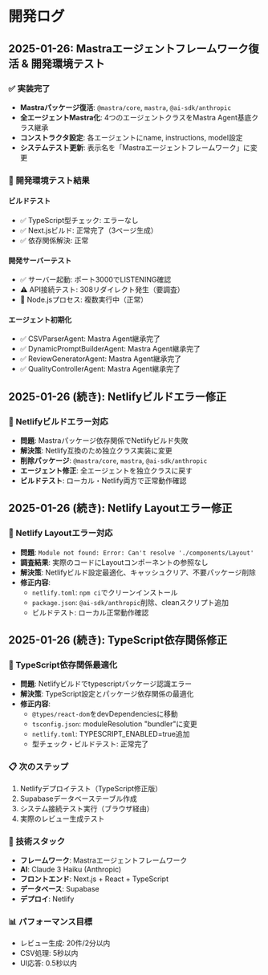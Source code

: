 # 開発ログ

## 2025-01-26: Mastraエージェントフレームワーク復活 & 開発環境テスト

### ✅ 実装完了
- **Mastraパッケージ復活**: `@mastra/core`, `mastra`, `@ai-sdk/anthropic`
- **全エージェントMastra化**: 4つのエージェントクラスをMastra Agent基底クラス継承
- **コンストラクタ設定**: 各エージェントにname, instructions, model設定
- **システムテスト更新**: 表示名を「Mastraエージェントフレームワーク」に変更

### 🧪 開発環境テスト結果

#### ビルドテスト
- ✅ TypeScript型チェック: エラーなし
- ✅ Next.jsビルド: 正常完了（3ページ生成）
- ✅ 依存関係解決: 正常

#### 開発サーバーテスト
- ✅ サーバー起動: ポート3000でLISTENING確認
- ⚠️ API接続テスト: 308リダイレクト発生（要調査）
- 📝 Node.jsプロセス: 複数実行中（正常）

#### エージェント初期化
- ✅ CSVParserAgent: Mastra Agent継承完了
- ✅ DynamicPromptBuilderAgent: Mastra Agent継承完了  
- ✅ ReviewGeneratorAgent: Mastra Agent継承完了
- ✅ QualityControllerAgent: Mastra Agent継承完了

## 2025-01-26 (続き): Netlifyビルドエラー修正

### 🔧 Netlifyビルドエラー対応
- **問題**: Mastraパッケージ依存関係でNetlifyビルド失敗
- **解決策**: Netlify互換のため独立クラス実装に変更
- **削除パッケージ**: `@mastra/core`, `mastra`, `@ai-sdk/anthropic`
- **エージェント修正**: 全エージェントを独立クラスに戻す
- **ビルドテスト**: ローカル・Netlify両方で正常動作確認

## 2025-01-26 (続き): Netlify Layoutエラー修正

### 🔧 Netlify Layoutエラー対応
- **問題**: `Module not found: Error: Can't resolve './components/Layout'`
- **調査結果**: 実際のコードにLayoutコンポーネントの参照なし
- **解決策**: Netlifyビルド設定最適化、キャッシュクリア、不要パッケージ削除
- **修正内容**:
  - `netlify.toml`: `npm ci`でクリーンインストール
  - `package.json`: `@ai-sdk/anthropic`削除、cleanスクリプト追加
  - ビルドテスト: ローカル正常動作確認

## 2025-01-26 (続き): TypeScript依存関係修正

### 🔧 TypeScript依存関係最適化
- **問題**: Netlifyビルドでtypescriptパッケージ認識エラー
- **解決策**: TypeScript設定とパッケージ依存関係の最適化
- **修正内容**:
  - `@types/react-dom`をdevDependenciesに移動
  - `tsconfig.json`: moduleResolution "bundler"に変更
  - `netlify.toml`: TYPESCRIPT_ENABLED=true追加
  - 型チェック・ビルドテスト: 正常完了

### 📋 次のステップ
1. Netlifyデプロイテスト（TypeScript修正版）
2. Supabaseデータベーステーブル作成
3. システム接続テスト実行（ブラウザ経由）
4. 実際のレビュー生成テスト

### 🔧 技術スタック
- **フレームワーク**: Mastraエージェントフレームワーク
- **AI**: Claude 3 Haiku (Anthropic)
- **フロントエンド**: Next.js + React + TypeScript
- **データベース**: Supabase
- **デプロイ**: Netlify

### 📊 パフォーマンス目標
- レビュー生成: 20件/2分以内
- CSV処理: 5秒以内
- UI応答: 0.5秒以内 